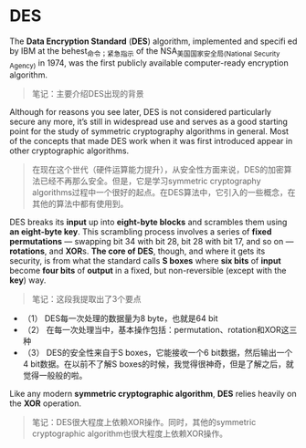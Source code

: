 # DES

The **Data Encryption Standard** (**DES**) algorithm, implemented and specifi ed by IBM at the behest<sub>命令；紧急指示</sub> of the NSA<sub>美国国家安全局(National Security Agency)</sub> in 1974, was the first publicly available computer-ready
encryption algorithm.

> 笔记：主要介绍DES出现的背景

Although for reasons you see later, DES is not considered particularly secure any more, it’s still in widespread use and serves as a good starting point for the study of symmetric cryptography algorithms in general. Most of the concepts that made DES work when it was first introduced appear in other cryptographic algorithms.

> 在现在这个世代（硬件运算能力提升），从安全性方面来说，DES的加密算法已经不再那么安全。但是，它是学习symmetric cryptography algorithms过程中一个很好的起点。在DES算法中，它引入的一些概念，在其他的算法中都有使用到。

DES breaks its **input** up into **eight-byte blocks** and scrambles them using **an eight-byte key**. This scrambling process involves a series of **fixed permutations** — swapping bit 34 with bit 28, bit 28 with bit 17, and so on — **rotations**, and **XOR**s. **The core of DES**, though, and where it gets its security, is from what the standard calls **S boxes** where **six bits** of **input** become **four bits** of **output** in a fixed, but non-reversible (except with the **key**) way.

> 笔记：这段我提取出了3个要点

- （1） DES每一次处理的数据量为8 byte，也就是64 bit
- （2） 在每一次处理当中，基本操作包括：permutation、rotation和XOR这三种
- （3） DES的安全性来自于S boxes，它能接收一个6 bit数据，然后输出一个4 bit数据。在以前不了解S boxes的时候，我觉得很神奇，但是了解之后，就觉得一般般的啦。

Like any modern **symmetric cryptographic algorithm**, **DES** relies heavily on the **XOR** operation.

> 笔记：DES很大程度上依赖XOR操作。同时，其他的symmetric cryptographic algorithm也很大程度上依赖XOR操作。
